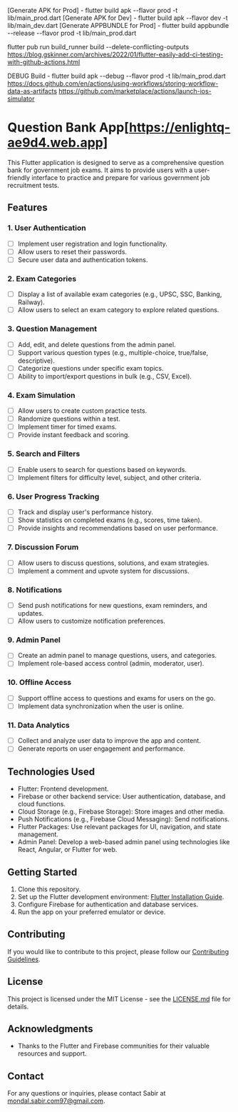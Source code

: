 
[Generate APK for Prod] - flutter build apk --flavor prod -t lib/main_prod.dart
[Generate APK for Dev] - flutter build apk --flavor dev -t lib/main_dev.dart
[Generate APPBUNDLE for Prod] - flutter build appbundle --release --flavor prod -t lib/main_prod.dart

flutter pub run build_runner build --delete-conflicting-outputs
https://blog.gskinner.com/archives/2022/01/flutter-easily-add-ci-testing-with-github-actions.html

DEBUG Build - flutter build apk --debug --flavor prod -t lib/main_prod.dart
https://docs.github.com/en/actions/using-workflows/storing-workflow-data-as-artifacts
https://github.com/marketplace/actions/launch-ios-simulator

# Question Bank App[https://enlightq-ae9d4.web.app]

This Flutter application is designed to serve as a comprehensive question bank for government job exams. It aims to provide users with a user-friendly interface to practice and prepare for various government job recruitment tests.

## Features

### 1. User Authentication

- [ ] Implement user registration and login functionality.
- [ ] Allow users to reset their passwords.
- [ ] Secure user data and authentication tokens.

### 2. Exam Categories

- [ ] Display a list of available exam categories (e.g., UPSC, SSC, Banking, Railway).
- [ ] Allow users to select an exam category to explore related questions.

### 3. Question Management

- [ ] Add, edit, and delete questions from the admin panel.
- [ ] Support various question types (e.g., multiple-choice, true/false, descriptive).
- [ ] Categorize questions under specific exam topics.
- [ ] Ability to import/export questions in bulk (e.g., CSV, Excel).

### 4. Exam Simulation

- [ ] Allow users to create custom practice tests.
- [ ] Randomize questions within a test.
- [ ] Implement timer for timed exams.
- [ ] Provide instant feedback and scoring.

### 5. Search and Filters

- [ ] Enable users to search for questions based on keywords.
- [ ] Implement filters for difficulty level, subject, and other criteria.

### 6. User Progress Tracking

- [ ] Track and display user's performance history.
- [ ] Show statistics on completed exams (e.g., scores, time taken).
- [ ] Provide insights and recommendations based on user performance.

### 7. Discussion Forum

- [ ] Allow users to discuss questions, solutions, and exam strategies.
- [ ] Implement a comment and upvote system for discussions.

### 8. Notifications

- [ ] Send push notifications for new questions, exam reminders, and updates.
- [ ] Allow users to customize notification preferences.

### 9. Admin Panel

- [ ] Create an admin panel to manage questions, users, and categories.
- [ ] Implement role-based access control (admin, moderator, user).

### 10. Offline Access

- [ ] Support offline access to questions and exams for users on the go.
- [ ] Implement data synchronization when the user is online.

### 11. Data Analytics

- [ ] Collect and analyze user data to improve the app and content.
- [ ] Generate reports on user engagement and performance.

## Technologies Used

- Flutter: Frontend development.
- Firebase or other backend service: User authentication, database, and cloud functions.
- Cloud Storage (e.g., Firebase Storage): Store images and other media.
- Push Notifications (e.g., Firebase Cloud Messaging): Send notifications.
- Flutter Packages: Use relevant packages for UI, navigation, and state management.
- Admin Panel: Develop a web-based admin panel using technologies like React, Angular, or Flutter for web.

## Getting Started

1. Clone this repository.
2. Set up the Flutter development environment: [Flutter Installation Guide](https://flutter.dev/docs/get-started/install).
3. Configure Firebase for authentication and database services.
4. Run the app on your preferred emulator or device.

## Contributing

If you would like to contribute to this project, please follow our [Contributing Guidelines](CONTRIBUTING.md).

## License

This project is licensed under the MIT License - see the [LICENSE.md](LICENSE.md) file for details.

## Acknowledgments

- Thanks to the Flutter and Firebase communities for their valuable resources and support.

## Contact

For any questions or inquiries, please contact Sabir at mondal.sabir.com97@gmail.com.
